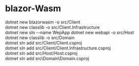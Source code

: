 # blazor-Wasm

dotnet new blazorwasm -o src/Client  
dotnet new classlib -o src/Client.Infrastructure  
dotnet new sln --name WepApp
dotnet new webapi -o src/Host  
dotnet new classlib -o src/Domain  
dotnet sln add src/Client/Client.csproj  
dotnet sln add src/Client/Client.Infrastructure.csproj  
dotnet sln add src/Host/Host.csproj  
dotnet sln add src\Domain\Domain.csproj  
